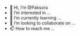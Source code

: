 - 👋 Hi, I’m @Paksora
- 👀 I’m interested in ...
- 🌱 I’m currently learning ...
- 💞️ I’m looking to collaborate on ...
- 📫 How to reach me ...

<!---
Paksora/Paksora is a ✨ special ✨ repository because its `README.md` (this file) appears on your GitHub profile.
You can click the Preview link to take a look at your changes.
--->
